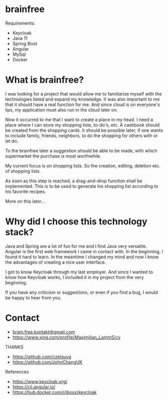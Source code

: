 # brainfree

Requirements:

- Keycloak
- Java 11
- Spring Boot
- Angular
- MySql
- Docker

# What is brainfree?

I was looking for a project that would allow me to familiarize myself with the technologies listed and expand my knowledge. It was also important to me that it should have a real function for me. And since cloud is on everyone's lips, my application must also run in the cloud later on.

Now it occurred to me that I want to create a place in my head. I need a place where I can store my shopping lists, to-do's, etc. A cashbook should be created from the shopping cards. It should be possible later, if one wants to include family, friends, neighbors, to do the shopping for others with or let do.

To the brainfree later a suggestion should be able to be made, with which supermarket the purchase is most worthwhile.

My current focus is on shopping lists. So the creation, editing, deletion etc. of shopping lists.

As soon as this step is reached, a drag-and-drop function shall be implemented. This is to be used to generate his shopping list according to his favorite recipes.

More on this later...

# Why did I choose this technology stack?

Java and Spring are a lot of fun for me and I find Java very versatile. Angular is the first web framework I came in contact with. In the beginning, I found it hard to learn. In the meantime I changed my mind and now I know the advantages of creating a nice user interface.

I got to know Keycloak through my last employer. And since I wanted to know how Keycloak works, I included it in my project from the very beginning.

If you have any criticism or suggestions, or even if you find a bug, I would be happy to hear from you.

# Contact

- brain.free.kontakt@gmail.com
- https://www.xing.com/profile/Maximilian_Lamm5/cv

THANKS

- https://github.com/czetsuya
- https://github.com/JohnChangUK

References

- https://www.keycloak.org/
- https://cli.angular.io/
- https://hub.docker.com/r/jboss/keycloak



